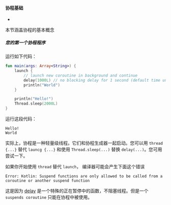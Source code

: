 #### 协程基础
-

本节涵盖协程的基本概念

##### 您的第一个协程程序

运行如下代码：

```kotlin
fun main(args: Array<String>) {
    launch {
        // launch new coroutine in background and continue
        delay(1000L) // no blocking delay for 1 second (default time unit is ms)
        println("World")
    }

    println("Hello!")
    Thread.sleep(2000L)
}
```

运行这段代码：
```
Hello!
World
```

实际上，协程是一种轻量级线程。它们和协程生成器一起启动。您可以用 `thread {...}` 替代 `launcg {...}` 和使用 `Thread.sleep(...)` 替换 `delay(...)`。您可用尝试一下。

如果你开始使用 `thread` 替代 `launch`， 编译器可能会产生下面这个错误

`Error: Kotlin: Suspend functions are only allowed to be called from a coroutine or another suspend function`

这是因为 [delay](https://kotlin.github.io/kotlinx.coroutines/kotlinx-coroutines-core/kotlinx.coroutines.experimental/delay.html) 是一个特殊的正在暂停中的函数，不阻塞线程。但是一个 `suspends coroutine` 只能在协程中被使用。